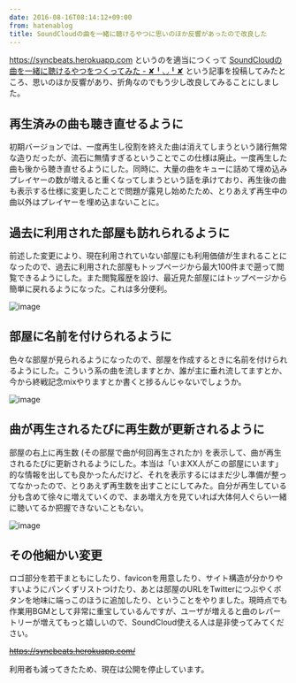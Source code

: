 ```yaml
---
date: 2016-08-16T08:14:12+09:00
from: hatenablog
title: SoundCloudの曲を一緒に聴けるやつに思いのほか反響があったので改良した
---
```


<p><a href="https://syncbeats.herokuapp.com">https://syncbeats.herokuapp.com</a> というのを適当につくって <a href="http://r7kamura.hatenablog.com/entry/2016/08/14/185425">SoundCloudの曲を一緒に聴けるやつをつくってみた - ✘╹◡╹✘</a> という記事を投稿してみたところ、思いのほか反響があり、折角なのでもう少し改良してみることにしました。</p>

<h2>再生済みの曲も聴き直せるように</h2>

<p>初期バージョンでは、一度再生し役割を終えた曲は消えてしまうという諸行無常な造りだったが、流石に無情すぎるということでこの仕様は廃止。一度再生した曲も後から聴き直せるようにした。同時に、大量の曲をキューに詰めて埋め込みプレイヤーの数が増えると重くなってしまうという話を承けており、再生後の曲も表示する仕様に変更したことで問題が露見し始めたため、とりあえず再生中の曲以外はプレイヤーを埋め込まないことに。</p>

<h2>過去に利用された部屋も訪れられるように</h2>

<p>前述した変更により、現在利用されていない部屋にも利用価値が生まれることになったので、過去に利用された部屋もトップページから最大100件まで遡って閲覧できるようにした。また閲覧履歴を設け、最近見た部屋にはトップページから簡単に戻れるようになった。これは多分便利。</p>

<p><img src="https://i.imgur.com/XjLw4uM.png" alt="image"></p>

<h2>部屋に名前を付けられるように</h2>

<p>色々な部屋が見られるようになったので、部屋を作成するときに名前を付けられるようにした。こういう系の曲を流しますとか、誰が主に垂れ流してますとか、今から終戦記念mixやりますとか書くと捗るんじゃないでしょうか。</p>

<p><img src="https://i.imgur.com/l4za6mw.png" alt="image"></p>

<h2>曲が再生されるたびに再生数が更新されるように</h2>

<p>部屋の右上に再生数 (その部屋で曲が何回再生されたか) を表示して、曲が再生されるたびに更新されるようにした。本当は「いまXX人がこの部屋にいます」的な情報を出しても良かったんだけど、それを表示するにはまだ少し準備が整ってなかったので、とりあえず再生数を出すことにしてみた。自分が再生している分も含めて徐々に増えていくので、まあ増え方を見ていれば大体何人ぐらい一緒に聴いてるか把握できないこともない。</p>

<p><img src="https://i.imgur.com/At2gfvT.png" alt="image"></p>

<h2>その他細かい変更</h2>

<p>ロゴ部分を若干まともにしたり、faviconを用意したり、サイト構造が分かりやすいようにパンくずリストつけたり、あとは部屋のURLをTwitterにつぶやくボタンを地味に端っこのほうに追加したり、ということをやりました。現時点でも作業用BGMとして非常に重宝しているんですが、ユーザが増えると曲のレパートリーが増えてもっと嬉しいので、SoundCloud使える人は是非使ってみてください。</p>

<p><del><a href="https://syncbeats.herokuapp.com/">https://syncbeats.herokuapp.com/</a></del></p>

<p>利用者も減ってきたため、現在は公開を停止しています。</p>

